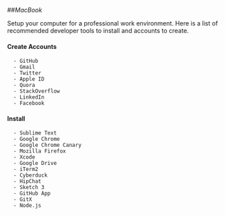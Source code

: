 ##_MacBook_

Setup your computer for a professional work environment. Here is a list of
recommended developer tools to install and accounts to create.

#### **Create Accounts**
      - GitHub
      - Gmail
      - Twitter
      - Apple ID
      - Quora
      - StackOverflow
      - LinkedIn
      - Facebook

#### **Install**
      - Sublime Text
      - Google Chrome
      - Google Chrome Canary 
      - Mozilla Firefox
      - Xcode
      - Google Drive
      - iTerm2 
      - Cyberduck 
      - HipChat
      - Sketch 3 
      - GitHub App
      - GitX
      - Node.js
